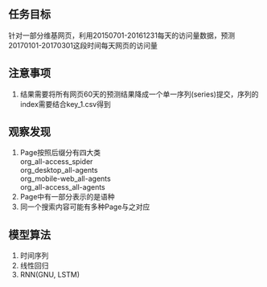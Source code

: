 ## 任务目标
针对一部分维基网页，利用20150701-20161231每天的访问量数据，预测20170101-20170301这段时间每天网页的访问量

## 注意事项
1. 结果需要将所有网页60天的预测结果降成一个单一序列(series)提交，序列的index需要结合key_1.csv得到

## 观察发现
1. Page按照后缀分有四大类  
org\_all-access\_spider  
org\_desktop\_all-agents  
org\_mobile-web\_all-agents  
org\_all-access\_all-agents 
2. Page中有一部分表示的是语种
3. 同一个搜索内容可能有多种Page与之对应

## 模型算法
1. 时间序列
2. 线性回归
3. RNN(GNU, LSTM)

